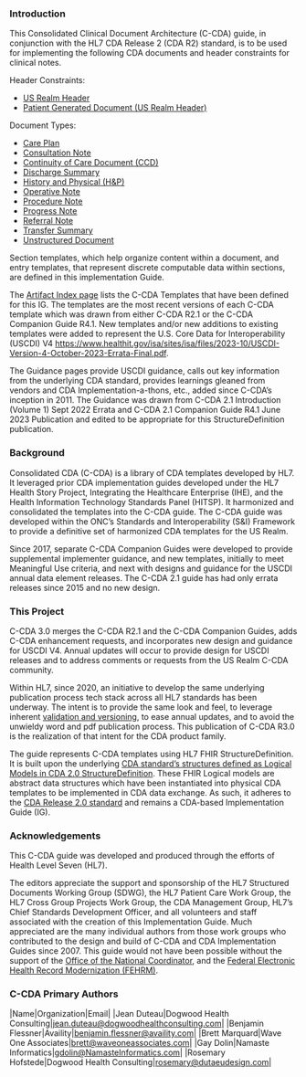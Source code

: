 ### Introduction

This Consolidated Clinical Document Architecture (C-CDA) guide, in conjunction with the HL7 CDA Release 2 (CDA R2) standard, is to be used for implementing the following CDA documents and header constraints for clinical notes.

Header Constraints:

* <a href="StructureDefinition-USRealmHeader.html">US Realm Header</a>
* <a href="StructureDefinition-USRealmHeaderforPatientGeneratedDocument.html">Patient Generated Document (US Realm Header)</a>

Document Types:

* <a href="StructureDefinition-CarePlan.html">Care Plan</a>
* <a href="StructureDefinition-ConsultationNote.html">Consultation Note</a>
* <a href="StructureDefinition-ContinuityofCareDocumentCCD.html">Continuity of Care Document (CCD)</a>
* <a href="StructureDefinition-DischargeSummary.html">Discharge Summary</a>
* <a href="StructureDefinition-HistoryandPhysical.html">History and Physical (H&P)</a>
* <a href="StructureDefinition-OperativeNote.html">Operative Note</a>
* <a href="StructureDefinition-ProcedureNote.html">Procedure Note</a>
* <a href="StructureDefinition-ProgressNote.html">Progress Note</a>
* <a href="StructureDefinition-ReferralNote.html">Referral Note</a>
* <a href="StructureDefinition-TransferSummary.html">Transfer Summary</a>
* <a href="StructureDefinition-UnstructuredDocument.html">Unstructured Document</a>

Section templates, which help organize content within a document, and entry templates, that represent discrete computable data within sections, are defined in this implementation Guide.

The [Artifact Index page](artifacts.html) lists the C-CDA Templates that have been defined for this IG. The templates are the most recent versions of each C-CDA template which was drawn from either C-CDA R2.1 or the C-CDA Companion Guide R4.1. New templates and/or new additions to existing templates were added to represent the U.S. Core Data for Interoperability (USCDI) V4 <https://www.healthit.gov/isa/sites/isa/files/2023-10/USCDI-Version-4-October-2023-Errata-Final.pdf>.

The Guidance pages provide USCDI guidance, calls out key information from the underlying CDA standard, provides learnings gleaned from vendors and CDA Implementation-a-thons, etc., added since C-CDA’s inception in 2011. The Guidance was drawn from  C-CDA 2.1 Introduction (Volume 1) Sept 2022 Errata  and  C-CDA 2.1 Companion Guide R4.1 June 2023 Publication and edited to be appropriate for this StructureDefinition publication.

### Background
Consolidated CDA (C-CDA) is a library of CDA templates developed by HL7. It leveraged prior CDA implementation guides developed under the HL7 Health Story Project, Integrating the Healthcare Enterprise (IHE), and the Health Information Technology Standards Panel (HITSP). It harmonized and consolidated the templates into the C-CDA guide. The C-CDA guide was developed within the ONC’s Standards and Interoperability (S&I) Framework to provide a definitive set of harmonized CDA templates for the US Realm.

Since 2017, separate C-CDA Companion Guides were developed to provide supplemental implementer guidance, and new templates, initially to meet Meaningful Use criteria, and next with designs and guidance for the USCDI annual data element releases. The C-CDA 2.1 guide has had only errata releases since 2015 and no new design.

### This Project

C-CDA 3.0 merges the C-CDA R2.1 and the C-CDA Companion Guides, adds C-CDA enhancement requests, and incorporates new design and guidance for USCDI V4.  Annual updates will occur to provide design for USCDI releases and to address comments or requests from the US Realm C-CDA community. 

Within HL7, since 2020, an initiative to develop the same underlying publication process tech stack across all HL7 standards has been underway. The intent is to provide the same look and feel, to leverage inherent [validation and versioning](validation.html), to ease annual updates, and to avoid the unwieldy word and pdf publication process. This publication of C-CDA R3.0 is the realization of that intent for the CDA product family.

The guide represents C-CDA templates using HL7 FHIR StructureDefinition. It is built upon the underlying [CDA standard’s structures defined as Logical Models in CDA 2.0 StructureDefinition](https://build.fhir.org/ig/HL7/CDA-core-2.0/). These FHIR Logical models are abstract data structures which have been instantiated into physical CDA templates to be implemented in CDA data exchange. As such, it adheres to the [CDA Release 2.0 standard](https://www.hl7.org/implement/standards/product_brief.cfm?product_id=7) and remains a CDA-based Implementation Guide (IG). 

### Acknowledgements

This C-CDA guide was developed and produced through the efforts of Health Level Seven (HL7).

The editors appreciate the support and sponsorship of the HL7 Structured Documents Working Group (SDWG), the HL7 Patient Care Work Group, the HL7 Cross Group Projects Work Group, the CDA Management Group, HL7’s Chief Standards Development Officer, and all volunteers and staff associated with the creation of this Implementation Guide.  Much appreciated are the many individual authors from those work groups who contributed to the design and build of C-CDA and CDA Implementation Guides since 2007.
This guide would not have been possible without the support of the [Office of the National Coordinator](https://www.healthit.gov), and the [Federal Electronic Health Record Modernization (FEHRM)](https://www.fehrm.gov>).
	
### C-CDA Primary Authors

|Name|Organization|Email|
|Jean Duteau|Dogwood Health Consulting|jean.duteau@dogwoodhealthconsulting.com|
|Benjamin Flessner|Availity|benjamin.flessner@availity.com|
|Brett Marquard|Wave One Associates|brett@waveoneassociates.com|
|Gay Dolin|Namaste Informatics|gdolin@NamasteInformatics.com|
|Rosemary Hofstede|Dogwood Health Consulting|rosemary@dutaeudesign.com|
